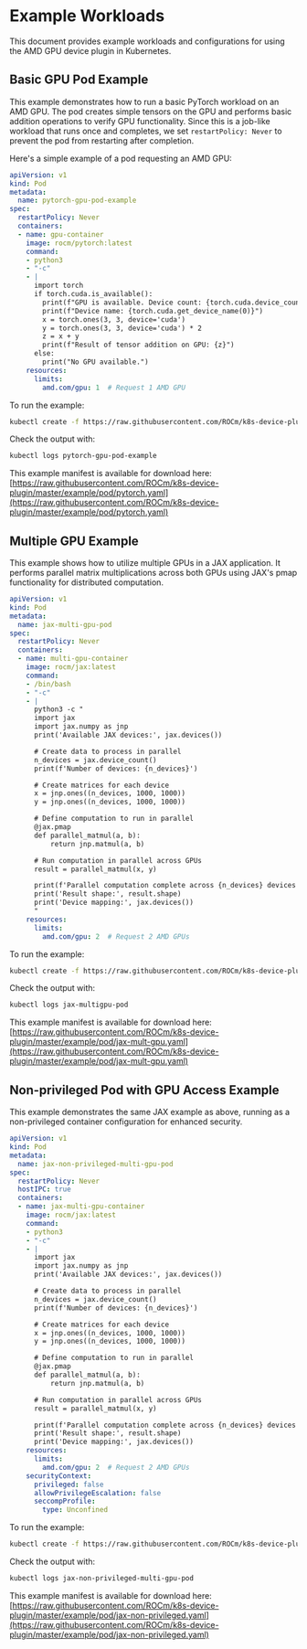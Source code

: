 # Example Workloads

This document provides example workloads and configurations for using the AMD GPU device plugin in Kubernetes.

## Basic GPU Pod Example

This example demonstrates how to run a basic PyTorch workload on an AMD GPU. The pod creates simple tensors on the GPU and performs basic addition operations to verify GPU functionality. Since this is a job-like workload that runs once and completes, we set `restartPolicy: Never` to prevent the pod from restarting after completion.

Here's a simple example of a pod requesting an AMD GPU:

```yaml
apiVersion: v1
kind: Pod
metadata:
  name: pytorch-gpu-pod-example
spec:
  restartPolicy: Never
  containers:
  - name: gpu-container
    image: rocm/pytorch:latest
    command:
    - python3
    - "-c"
    - |
      import torch
      if torch.cuda.is_available():
        print(f"GPU is available. Device count: {torch.cuda.device_count()}")
        print(f"Device name: {torch.cuda.get_device_name(0)}")
        x = torch.ones(3, 3, device='cuda')
        y = torch.ones(3, 3, device='cuda') * 2
        z = x + y
        print(f"Result of tensor addition on GPU: {z}")
      else:
        print("No GPU available.")
    resources:
      limits:
        amd.com/gpu: 1  # Request 1 AMD GPU
```

To run the example:

```bash
kubectl create -f https://raw.githubusercontent.com/ROCm/k8s-device-plugin/master/example/pod/pytorch.yaml
```

Check the output with:

```bash
kubectl logs pytorch-gpu-pod-example
```

This example manifest is available for download here: [https://raw.githubusercontent.com/ROCm/k8s-device-plugin/master/example/pod/pytorch.yaml](https://raw.githubusercontent.com/ROCm/k8s-device-plugin/master/example/pod/pytorch.yaml)

## Multiple GPU Example

This example shows how to utilize multiple GPUs in a JAX application. It performs parallel matrix multiplications across both GPUs using JAX's pmap functionality for distributed computation.

```yaml
apiVersion: v1
kind: Pod
metadata:
  name: jax-multi-gpu-pod
spec:
  restartPolicy: Never
  containers:
  - name: multi-gpu-container
    image: rocm/jax:latest
    command:
    - /bin/bash
    - "-c"
    - |
      python3 -c "
      import jax
      import jax.numpy as jnp
      print('Available JAX devices:', jax.devices())

      # Create data to process in parallel
      n_devices = jax.device_count()
      print(f'Number of devices: {n_devices}')

      # Create matrices for each device
      x = jnp.ones((n_devices, 1000, 1000))
      y = jnp.ones((n_devices, 1000, 1000))

      # Define computation to run in parallel
      @jax.pmap
      def parallel_matmul(a, b):
          return jnp.matmul(a, b)

      # Run computation in parallel across GPUs
      result = parallel_matmul(x, y)

      print(f'Parallel computation complete across {n_devices} devices')
      print('Result shape:', result.shape)
      print('Device mapping:', jax.devices())
      "
    resources:
      limits:
        amd.com/gpu: 2  # Request 2 AMD GPUs
```

To run the example:

```bash
kubectl create -f https://raw.githubusercontent.com/ROCm/k8s-device-plugin/master/example/pod/jax-non-privileged.yaml
```

Check the output with:

```bash
kubectl logs jax-multigpu-pod
```

This example manifest is available for download here: [https://raw.githubusercontent.com/ROCm/k8s-device-plugin/master/example/pod/jax-mult-gpu.yaml](https://raw.githubusercontent.com/ROCm/k8s-device-plugin/master/example/pod/jax-mult-gpu.yaml)

## Non-privileged Pod with GPU Access Example

This example demonstrates the same JAX example as above, running as a non-privileged container configuration for enhanced security.

```yaml
apiVersion: v1
kind: Pod
metadata:
  name: jax-non-privileged-multi-gpu-pod
spec:
  restartPolicy: Never
  hostIPC: true
  containers:
  - name: jax-multi-gpu-container
    image: rocm/jax:latest
    command:
    - python3
    - "-c"
    - |
      import jax
      import jax.numpy as jnp
      print('Available JAX devices:', jax.devices())

      # Create data to process in parallel
      n_devices = jax.device_count()
      print(f'Number of devices: {n_devices}')

      # Create matrices for each device
      x = jnp.ones((n_devices, 1000, 1000))
      y = jnp.ones((n_devices, 1000, 1000))

      # Define computation to run in parallel
      @jax.pmap
      def parallel_matmul(a, b):
          return jnp.matmul(a, b)

      # Run computation in parallel across GPUs
      result = parallel_matmul(x, y)

      print(f'Parallel computation complete across {n_devices} devices')
      print('Result shape:', result.shape)
      print('Device mapping:', jax.devices())
    resources:
      limits:
        amd.com/gpu: 2  # Request 2 AMD GPUs
    securityContext:
      privileged: false
      allowPrivilegeEscalation: false
      seccompProfile:
        type: Unconfined
```

To run the example:

```bash
kubectl create -f https://raw.githubusercontent.com/ROCm/k8s-device-plugin/master/example/pod/jax-non-privileged.yaml
```

Check the output with:

```bash
kubectl logs jax-non-privileged-multi-gpu-pod
```

This example manifest is available for download here: [https://raw.githubusercontent.com/ROCm/k8s-device-plugin/master/example/pod/jax-non-privileged.yaml](https://raw.githubusercontent.com/ROCm/k8s-device-plugin/master/example/pod/jax-non-privileged.yaml)
